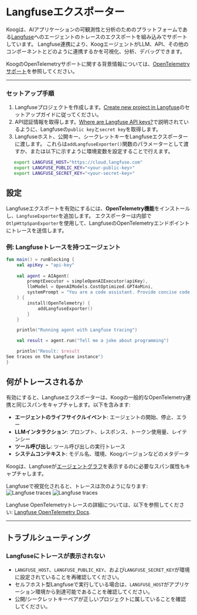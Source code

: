 # Langfuseエクスポーター

Koogは、AIアプリケーションの可観測性と分析のためのプラットフォームである[Langfuse](https://langfuse.com/)へのエージェントのトレースのエクスポートを組み込みでサポートしています。
Langfuse連携により、KoogエージェントがLLM、API、その他のコンポーネントとどのように連携するかを可視化、分析、デバッグできます。

KoogのOpenTelemetryサポートに関する背景情報については、[OpenTelemetryサポート](https://docs.koog.ai/opentelemetry-support/)を参照してください。

---

### セットアップ手順

1.  Langfuseプロジェクトを作成します。[Create new project in Langfuse](https://langfuse.com/docs/get-started#create-new-project-in-langfuse)のセットアップガイドに従ってください。
2.  API認証情報を取得します。[Where are Langfuse API keys?](https://langfuse.com/faq/all/where-are-langfuse-api-keys)で説明されているように、Langfuseの`public key`と`secret key`を取得します。
3.  Langfuseホスト、公開キー、シークレットキーをLangfuseエクスポーターに渡します。
    これらは`addLangfuseExporter()`関数のパラメーターとして渡すか、または以下に示すように環境変数を設定することで行えます。

```bash
   export LANGFUSE_HOST="https://cloud.langfuse.com"
   export LANGFUSE_PUBLIC_KEY="<your-public-key>"
   export LANGFUSE_SECRET_KEY="<your-secret-key>"
```

## 設定

Langfuseエクスポートを有効にするには、**OpenTelemetry機能**をインストールし、`LangfuseExporter`を追加します。
エクスポーターは内部で`OtlpHttpSpanExporter`を使用して、LangfuseのOpenTelemetryエンドポイントにトレースを送信します。

### 例: Langfuseトレースを持つエージェント

<!--- INCLUDE
import ai.koog.agents.core.agent.AIAgent
import ai.koog.agents.features.opentelemetry.feature.OpenTelemetry
import ai.koog.agents.features.opentelemetry.integration.langfuse.addLangfuseExporter
import ai.koog.prompt.executor.clients.openai.OpenAIModels
import ai.koog.prompt.executor.llms.all.simpleOpenAIExecutor
import kotlinx.coroutines.runBlocking
-->
```kotlin
fun main() = runBlocking {
    val apiKey = "api-key"
    
    val agent = AIAgent(
        promptExecutor = simpleOpenAIExecutor(apiKey),
        llmModel = OpenAIModels.CostOptimized.GPT4oMini,
        systemPrompt = "You are a code assistant. Provide concise code examples."
    ) {
        install(OpenTelemetry) {
            addLangfuseExporter()
        }
    }

    println("Running agent with Langfuse tracing")

    val result = agent.run("Tell me a joke about programming")

    println("Result: $result
See traces on the Langfuse instance")
}
```
<!--- KNIT example-langfuse-exporter-01.kt -->

## 何がトレースされるか

有効にすると、Langfuseエクスポーターは、Koogの一般的なOpenTelemetry連携と同じスパンをキャプチャします。以下を含みます:

-   **エージェントのライフサイクルイベント**: エージェントの開始、停止、エラー
-   **LLMインタラクション**: プロンプト、レスポンス、トークン使用量、レイテンシー
-   **ツール呼び出し**: ツール呼び出しの実行トレース
-   **システムコンテキスト**: モデル名、環境、Koogバージョンなどのメタデータ

Koogは、Langfuseが[エージェントグラフ](https://langfuse.com/docs/observability/features/agent-graphs)を表示するのに必要なスパン属性もキャプチャします。

Langfuseで視覚化されると、トレースは次のようになります:
![Langfuse traces](img/opentelemetry-langfuse-exporter-light.png#only-light)
![Langfuse traces](img/opelentelmetry-langfuse-exporter-dark.png#only-dark)

Langfuse OpenTelemetryトレースの詳細については、以下を参照してください:
[Langfuse OpenTelemetry Docs](https://langfuse.com/integrations/native/opentelemetry#opentelemetry-endpoint).

---

## トラブルシューティング

### Langfuseにトレースが表示されない
-   `LANGFUSE_HOST`、`LANGFUSE_PUBLIC_KEY`、および`LANGFUSE_SECRET_KEY`が環境に設定されていることを再確認してください。
-   セルフホスト型Langfuseで実行している場合は、`LANGFUSE_HOST`がアプリケーション環境から到達可能であることを確認してください。
-   公開/シークレットキーペアが正しいプロジェクトに属していることを確認してください。